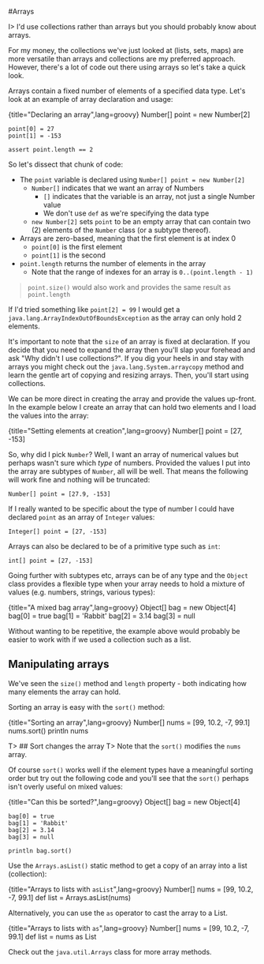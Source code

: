 #Arrays

I> I'd use collections rather than arrays but you should probably know about arrays. 

For my money, the collections we've just looked at (lists, sets, maps) are more versatile than arrays and collections are my preferred approach. However, there's a lot of code out there using arrays so let's take a quick look.

Arrays contain a fixed number of elements of a specified data type.  Let's look at an example of array declaration and usage:

{title="Declaring an array",lang=groovy}
	Number[] point = new Number[2]
	
	point[0] = 27
	point[1] = -153
	
	assert point.length == 2


So let's dissect that chunk of code:

- The `point` variable is declared using `Number[] point = new Number[2]`
	- `Number[]` indicates that we want an array of Numbers
		- `[]` indicates that the variable is an array, not just a single Number value
		- We don't use `def` as we're specifying the data type
	- `new Number[2]` sets `point` to be an empty array that can contain two (2) elements of the `Number` class (or a subtype thereof).
- Arrays are zero-based, meaning that the first element is at index 0
	- `point[0]` is the first element
	- `point[1]` is the second
- `point.length` returns the number of elements in the array
	- Note that the range of indexes for an array is `0..(point.length - 1)`

>`point.size()` would also work and provides the same result as `point.length` 

If I'd tried something like `point[2] = 99` I would get a `java.lang.ArrayIndexOutOfBoundsException` as the array can only hold 2 elements.

It's important to note that the `size` of an array is fixed at declaration. If you decide that you need to expand the array then you'll slap your forehead and ask "Why didn't I use collections?". If you dig your heels in and stay with arrays you might check out the `java.lang.System.arraycopy` method and learn the gentle art of copying and resizing arrays. Then, you'll start using collections.

We can be more direct in creating the array and provide the values up-front. In the example below I create an array that can hold two elements and I load the values into the array:

{title="Setting elements at creation",lang=groovy}
	Number[] point = [27, -153]


So, why did I pick `Number`? Well, I want an array of numerical values but perhaps wasn't sure which _type_ of numbers. Provided the values I put into the array are subtypes of `Number`, all will be well. That means the following will work fine and nothing will be truncated:


	Number[] point = [27.9, -153]


If I really wanted to be specific about the type of number I could have declared `point` as an array of `Integer` values:


	Integer[] point = [27, -153]


Arrays can also be declared to be of a primitive type such as `int`:


	int[] point = [27, -153]


Going further with subtypes etc, arrays can be of any type and the `Object` class provides a flexible type when your array needs to hold a mixture of values (e.g. numbers, strings, various types):

{title="A mixed bag array",lang=groovy}
	Object[] bag = new Object[4]
	bag[0] = true
	bag[1] = 'Rabbit'
	bag[2] = 3.14
	bag[3] = null


Without wanting to be repetitive, the example above would probably be easier to work with if we used a collection such as a list.

## Manipulating arrays

We've seen the `size()` method and `length` property - both indicating how many elements the array can hold.

Sorting an array is easy with the `sort()` method:

{title="Sorting an array",lang=groovy}
	Number[] nums = [99, 10.2, -7, 99.1]
	nums.sort()
	println nums

T> ## Sort changes the array
T> Note that the `sort()` modifies the `nums` array. 

Of course `sort()` works well if the element types have a meaningful sorting order but try out the following code and you'll see that the `sort()` perhaps isn't overly useful on mixed values:

{title="Can this be sorted?",lang=groovy}
	Object[] bag = new Object[4]
	
	bag[0] = true
	bag[1] = 'Rabbit'
	bag[2] = 3.14
	bag[3] = null
	
	println bag.sort()


Use the `Arrays.asList()` static method to get a copy of an array into a list (collection):

{title="Arrays to lists with `asList`",lang=groovy}
	Number[] nums = [99, 10.2, -7, 99.1]
	def list = Arrays.asList(nums)


Alternatively, you can use the `as` operator to cast the array to a List.

{title="Arrays to lists with `as`",lang=groovy}
	Number[] nums = [99, 10.2, -7, 99.1]
	def list = nums as List


Check out the `java.util.Arrays` class for more array methods.